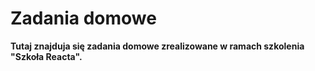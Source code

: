 # Zadania domowe

**Tutaj znajduja się zadania domowe zrealizowane w ramach szkolenia "Szkoła Reacta".**
